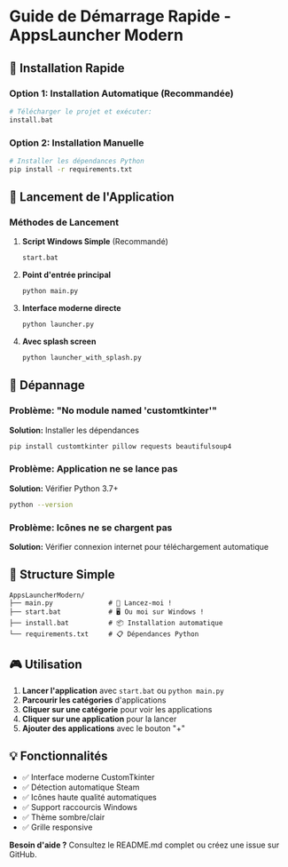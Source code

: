 # Guide de Démarrage Rapide - AppsLauncher Modern

## 🚀 Installation Rapide

### Option 1: Installation Automatique (Recommandée)
```bash
# Télécharger le projet et exécuter:
install.bat
```

### Option 2: Installation Manuelle
```bash
# Installer les dépendances Python
pip install -r requirements.txt
```

## 🎯 Lancement de l'Application

### Méthodes de Lancement

1. **Script Windows Simple** (Recommandé)
   ```bash
   start.bat
   ```

2. **Point d'entrée principal**
   ```bash
   python main.py
   ```

3. **Interface moderne directe**
   ```bash
   python launcher.py
   ```

4. **Avec splash screen**
   ```bash
   python launcher_with_splash.py
   ```

## 🔧 Dépannage

### Problème: "No module named 'customtkinter'"
**Solution:** Installer les dépendances
```bash
pip install customtkinter pillow requests beautifulsoup4
```

### Problème: Application ne se lance pas
**Solution:** Vérifier Python 3.7+
```bash
python --version
```

### Problème: Icônes ne se chargent pas
**Solution:** Vérifier connexion internet pour téléchargement automatique

## 📂 Structure Simple

```
AppsLauncherModern/
├── main.py              # 🚀 Lancez-moi !
├── start.bat            # 🖥️ Ou moi sur Windows !
├── install.bat          # 📦 Installation automatique
└── requirements.txt     # 📋 Dépendances Python
```

## 🎮 Utilisation

1. **Lancer l'application** avec `start.bat` ou `python main.py`
2. **Parcourir les catégories** d'applications
3. **Cliquer sur une catégorie** pour voir les applications
4. **Cliquer sur une application** pour la lancer
5. **Ajouter des applications** avec le bouton "+"

## 💡 Fonctionnalités

- ✅ Interface moderne CustomTkinter
- ✅ Détection automatique Steam
- ✅ Icônes haute qualité automatiques
- ✅ Support raccourcis Windows
- ✅ Thème sombre/clair
- ✅ Grille responsive

**Besoin d'aide ?** Consultez le README.md complet ou créez une issue sur GitHub.
